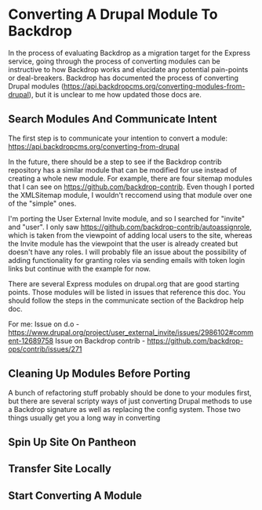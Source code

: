 # Converting A Drupal Module To Backdrop

In the process of evaluating Backdrop as a migration target for the Express service, going through the process of converting modules can be instructive to how Backdrop works and elucidate any potential pain-points or deal-breakers. Backdrop has documented the process of converting Drupal modules (https://api.backdropcms.org/converting-modules-from-drupal), but it is unclear to me how updated those docs are.

## Search Modules And Communicate Intent
The first step is to communicate your intention to convert a module: https://api.backdropcms.org/converting-from-drupal

In the future, there should be a step to see if the Backdrop contrib repository has a similar module that can be modified for use instead of creating a whole new module. For example, there are four sitemap modules that I can see on https://github.com/backdrop-contrib. Even though I ported the XMLSitemap module, I wouldn't reccomend using that module over one of the "simple" ones. 

I'm porting the User External Invite module, and so I searched for "invite" and "user". I only saw https://github.com/backdrop-contrib/autoassignrole, which is taken from the viewpoint of adding local users to the site, whereas the Invite module has the viewpoint that the user is already created but doesn't have any roles. I will probably file an issue about the possibility of adding functionality for granting roles via sending emails with token login links but continue with the example for now.

There are several Express modules on drupal.org that are good starting points. Those modules will be listed in issues that reference this doc. You should follow the steps in the communicate section of the Backdrop help doc.

For me:
Issue on d.o - https://www.drupal.org/project/user_external_invite/issues/2986102#comment-12689758
Issue on Backdrop contrib - https://github.com/backdrop-ops/contrib/issues/271

## Cleaning Up Modules Before Porting

A bunch of refactoring stuff probably should be done to your modules first, but there are several scripty ways of just converting Drupal methods to use a Backdrop signature as well as replacing the config system. Those two things usually get you a long way in converting

## Spin Up Site On Pantheon



## Transfer Site Locally 

## Start Converting A Module
